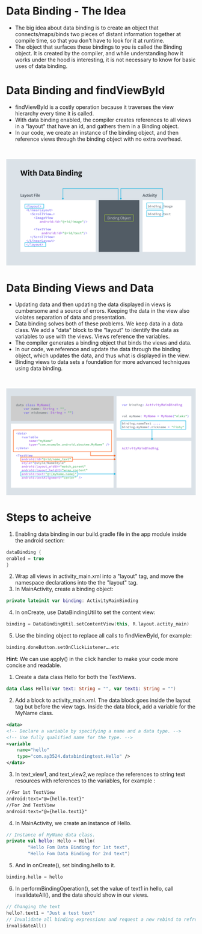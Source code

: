 # Data Binding - The Idea
<ul>
  <li>The big idea about data binding is to create an object that connects/maps/binds two pieces of distant information together at compile time, so that you don't have to look for it at runtime.</li>
  <li>The object that surfaces these bindings to you is called the Binding object. It is created by the compiler, and while understanding how it works under the hood is interesting, it is not necessary to know for basic uses of data binding.</li>
</ul> 


# Data Binding and findViewById
<ul>
<li>findViewById is a costly operation because it traverses the view hierarchy every time it is called.</li>
<li>With data binding enabled, the compiler creates references to all views in a "layout" that have an id, and gathers them in a Binding object.</li>
<li>In our code, we create an instance of the binding object, and then reference views through the binding object with no extra overhead.</li>
</ul> 

<br>

![Data Binding Image](https://github.com/ay3524/DataBindingTest/raw/master/4704sc-a-layoutsdata-binding-intro-slide.png)<br>


# Data Binding Views and Data
<ul>
<li>Updating data and then updating the data displayed in views is cumbersome and a source of errors. Keeping the data in the view also violates separation of data and presentation.</li>
<li>Data binding solves both of these problems. We keep data in a data class. We add a "data" block to the "layout" to identify the data as variables to use with the views. Views reference the variables.</li> 
<li>The compiler generates a binding object that binds the views and data.</li>
<li>In our code, we reference and update the data through the binding object, which updates the data, and thus what is displayed in the view.</li>
<li>Binding views to data sets a foundation for more advanced techniques using data binding.</li>
</ul> 

<br>

![Data Binding Image](https://github.com/ay3524/DataBindingTest/raw/master/l2-5203sc-alayoutsdata-binding-data-slide.png)<br>

# Steps to acheive
  1. Enabling data binding in our build.gradle file in the app module inside the android section:<br>

```groovy
dataBinding {
enabled = true
}
```
2. Wrap all views in activity_main.xml into a "layout" tag, and move the namespace declarations into the the "layout" tag.<br>
3. In MainActivity, create a binding object:<br>
```kotlin
private lateinit var binding: ActivityMainBinding
```
4. In onCreate, use DataBindingUtil to set the content view:<br>
```kotlin
binding = DataBindingUtil.setContentView(this, R.layout.actity_main)
```
5. Use the binding object to replace all calls to findViewById, for example:<br>
```kotlin
binding.doneButton.setOnClickListener….etc
```
 <strong>Hint</strong>: We can use apply() in the click handler to make your code more concise and readable.<br>
1. Create a data class Hello for both the TextViews.<br>
```kotlin
data class Hello(var text: String = "", var text1: String = "")
```
2. Add a <data> block to activity_main.xml. The data block goes inside the layout tag but before the view tags. Inside the data block, add a variable for the MyName class.<br>
```xml
<data>
<!-- Declare a variable by specifying a name and a data type. -->
<!-- Use fully qualified name for the type. -->
<variable
    name="hello"
    type="com.ay3524.databindingtest.Hello" />
</data>
```
3. In text_view1, and text_view2,we replace the references to string text resources with references to the variables, for example :<br>
```xml
//For 1st TextView
android:text="@={hello.text}"
//For 2nd TextView
android:text="@={hello.text1}"
```
4. In MainActivity, we create an instance of Hello.<br>
```kotlin
// Instance of MyName data class.
private val hello: Hello = Hello(
        "Hello Fom Data Binding for 1st text",
        "Hello Fom Data Binding for 2nd text")
```
5. And in onCreate(), set binding.hello to it.<br>
```kotlin
binding.hello = hello
```
6. In performBindingOperation(), set the value of text1 in hello, call invalidateAll(), and the data should show in our views.<br>
```kotlin
// Changing the text
hello?.text1 = "Just a test text"
// Invalidate all binding expressions and request a new rebind to refresh UI
invalidateAll()
```
